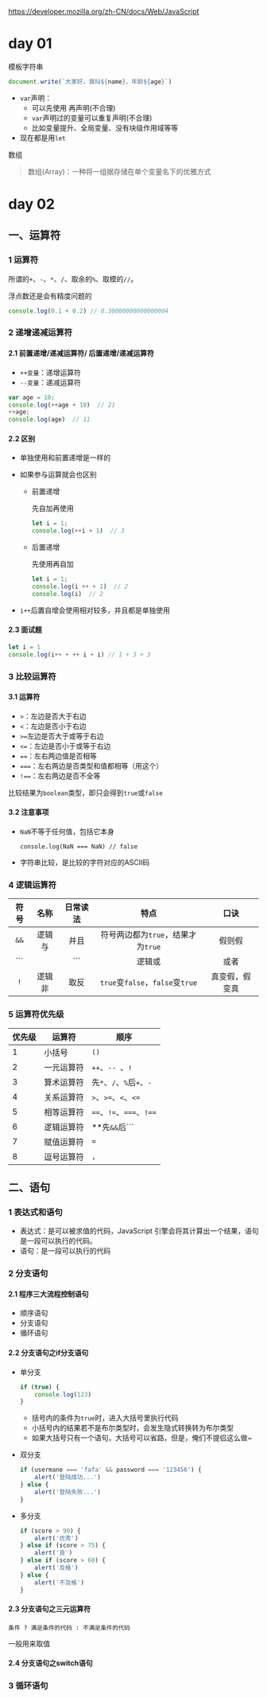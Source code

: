 https://developer.mozilla.org/zh-CN/docs/Web/JavaScript

# day 01

模板字符串

```javascript
document.write(`大家好，我叫${name}，年龄${age}`)
```

- ```var```声明：
  - 可以先使用 再声明(不合理)
  - ```var```声明过的变量可以重复声明(不合理)
  - 比如变量提升、全局变量、没有块级作用域等等
- 现在都是用```let```

数组

> 数组(Array)：一种将一组据存储在单个变量名下的优雅方式

# day 02

## 一、运算符

### 1 运算符

所谓的```+```、```-```、```*```、```/```、取余的```%```、取模的```//```。

浮点数还是会有精度问题的

```javascript
console.log(0.1 + 0.2) // 0.30000000000000004
```

### 2 递增递减运算符

#### 2.1 前置递增/递减运算符/ 后置递增/递减运算符

- ```++变量```：递增运算符
- ```--变量```：递减运算符

```javascript
var age = 10;
console.log(++age + 10)  // 21
++age;
console.log(age)  // 11
```

#### 2.2 区别

- 单独使用和前置递增是一样的

- 如果参与运算就会也区别

  - 前置递增

    先自加再使用

    ```javascript
    let i = 1;
    console.log(++i + 1)  // 3
    ```

  - 后置递增

    先使用再自加

    ```javascript
    let i = 1;
    console.log(i ++ + 1)  // 2
    console.log(i)  // 2
    ```

- ```i++```后置自增会使用相对较多，并且都是单独使用

#### 2.3 面试题

```javascript
let i = 1
console.log(i++ + ++ i + i) // 1 + 3 + 3
```

### 3 比较运算符

#### 3.1 运算符

- ```>```：左边是否大于右边
- ```<```：左边是否小于右边
- ```>=```左边是否大于或等于右边
- ```<=```：左边是否小于或等于右边
- ```==```：左右两边值是否相等
- ```===```：左右两边是否类型和值都相等（用这个）
- ```!==```：左右两边是否不全等

比较结果为```boolean```类型，即只会得到```true```或```false```

#### 3.2 注意事项

- ```NaN```不等于任何值，包括它本身

  ```console.log(NaN === NaN) // false```

- 字符串比较，是比较的字符对应的ASCII码

### 4 逻辑运算符

|   符号   |  名称  | 日常读法 |                       特点                       |      口诀      |
| :------: | :----: | :------: | :----------------------------------------------: | :------------: |
| ```&&``` | 逻辑与 |   并且   |    符号两边都为```true```，结果才为```true```    |     假则假     |
| ```||``` | 逻辑或 |   或者   |     符号两边有一个```true```，就为```true```     |    一真则真    |
| ```!```  | 逻辑非 |   取反   | ```true```变```false```，```false```变```true``` | 真变假，假变真 |

### 5 运算符优先级

| 优先级 | 运算符     | 顺序                                          |
| ------ | ---------- | --------------------------------------------- |
| 1      | 小括号     | ```()```                                      |
| 2      | 一元运算符 | ```++```、```-- ```、```!```                  |
| 3      | 算术运算符 | 先```*```、```/```、```%```后```+```、```-``` |
| 4      | 关系运算符 | ```>```、```>=```、```<```、```<=```          |
| 5      | 相等运算符 | ```==```、```!=```、```===```、```!==```      |
| 6      | 逻辑运算符 | **先```&&```后```||```**                      |
| 7      | 赋值运算符 | ```=```                                       |
| 8      | 逗号运算符 | ```,```                                       |

## 二、语句

### 1 表达式和语句

- 表达式：是可以被求值的代码，JavaScript 引擎会将其计算出一个结果，语句是一段可以执行的代码。
- 语句：是一段可以执行的代码

### 2 分支语句

#### 2.1 程序三大流程控制语句

- 顺序语句
- 分支语句
- 循环语句

#### 2.2 分支语句之if分支语句

- 单分支

  ```javascript
  if (true) {
      console.log(123)
  }
  ```

  - 括号内的条件为```true```时，进入大括号里执行代码
  - 小括号内的结果若不是布尔类型时，会发生隐式转换转为布尔类型
  - 如果大括号只有一个语句，大括号可以省路，但是，俺们不提侣这么做~

- 双分支

  ```javascript
  if (usermane === 'fafa' && password === '123456') {
      alert('登陆成功...')
  } else {
      alert('登陆失败...')
  }
  ```

- 多分支

  ```javascript
  if (score > 90) {
      alert('优秀')
  } else if (score > 75) {
      alert('良')
  } else if (score > 60) {
      alert('及格')
  } else {
      alert('不及格')
  }
  ```

#### 2.3 分支语句之三元运算符

```条件 ? 满足条件的代码 : 不满足条件的代码```

一般用来取值



#### 2.4 分支语句之switch语句





### 3 循环语句

















